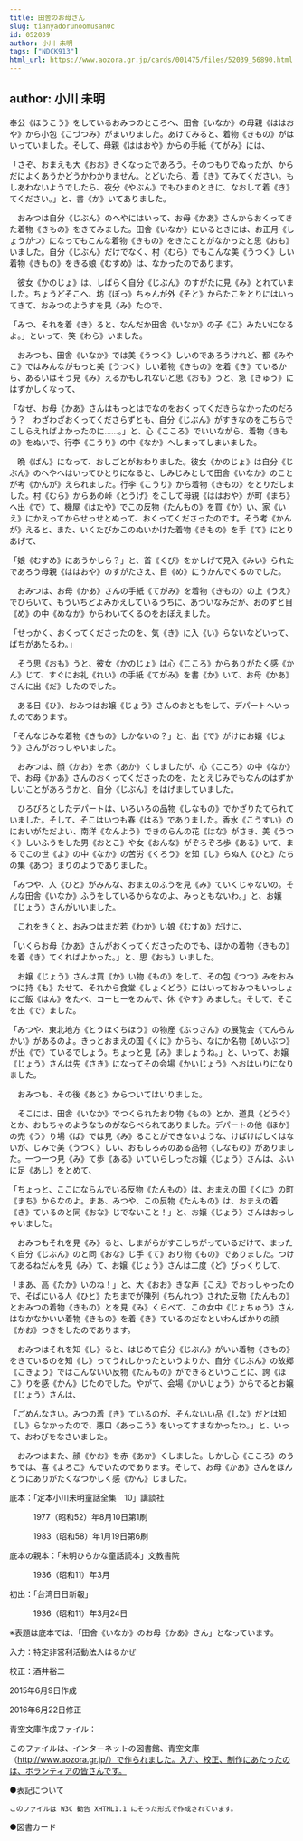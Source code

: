 ```yaml
---
title: 田舎のお母さん
slug: tianyadorunoomusan0c
id: 052039
author: 小川 未明
tags: ["NDCK913"]
html_url: https://www.aozora.gr.jp/cards/001475/files/52039_56890.html
---
```


## author: 小川 未明

奉公《ほうこう》をしているおみつのところへ、田舎《いなか》の母親《ははおや》から小包《こづつみ》がまいりました。あけてみると、着物《きもの》がはいっていました。そして、母親《ははおや》からの手紙《てがみ》には、

「さぞ、おまえも大《おお》きくなったであろう。そのつもりでぬったが、からだによくあうかどうかわかりません。とどいたら、着《き》てみてください。もしあわないようでしたら、夜分《やぶん》でもひまのときに、なおして着《き》てください。」と、書《か》いてありました。

　おみつは自分《じぶん》のへやにはいって、お母《かあ》さんからおくってきた着物《きもの》をきてみました。田舎《いなか》にいるときには、お正月《しょうがつ》になってもこんな着物《きもの》をきたことがなかったと思《おも》いました。自分《じぶん》だけでなく、村《むら》でもこんな美《うつく》しい着物《きもの》をきる娘《むすめ》は、なかったのであります。

　彼女《かのじょ》は、しばらく自分《じぶん》のすがたに見《み》とれていました。ちょうどそこへ、坊《ぼっ》ちゃんが外《そと》からたこをとりにはいってきて、おみつのようすを見《み》たので、

「みつ、それを着《き》ると、なんだか田舎《いなか》の子《こ》みたいになるよ。」といって、笑《わら》いました。

　おみつも、田舎《いなか》では美《うつく》しいのであろうけれど、都《みやこ》ではみんながもっと美《うつく》しい着物《きもの》を着《き》ているから、あるいはそう見《み》えるかもしれないと思《おも》うと、急《きゅう》にはずかしくなって、

「なぜ、お母《かあ》さんはもっとはでなのをおくってくだきらなかったのだろう？　わざわざおくってくださらずとも、自分《じぶん》がすきなのをこちらでこしらえればよかったのに……。」と、心《こころ》でいいながら、着物《きもの》をぬいで、行李《こうり》の中《なか》へしまってしまいました。

　晩《ばん》になって、おしごとがおわりました。彼女《かのじょ》は自分《じぶん》のへやへはいってひとりになると、しみじみとして田舎《いなか》のことが考《かんが》えられました。行李《こうり》から着物《きもの》をとりだしました。村《むら》からあの峠《とうげ》をこして母親《ははおや》が町《まち》へ出《で》て、機屋《はたや》でこの反物《たんもの》を買《か》い、家《いえ》にかえってからせっせとぬって、おくってくださったのです。そう考《かんが》えると、また、いくたびかこのぬいかけた着物《きもの》を手《て》にとりあげて、

「娘《むすめ》にあうかしら？」と、首《くび》をかしげて見入《みい》られたであろう母親《ははおや》のすがたさえ、目《め》にうかんでくるのでした。

　おみつは、お母《かあ》さんの手紙《てがみ》を着物《きもの》の上《うえ》でひらいて、もういちどよみかえしているうちに、あついなみだが、おのずと目《め》の中《めなか》からわいてくるのをおぼえました。

「せっかく、おくってくださったのを、気《き》に入《い》らないなどいって、ばちがあたるわ。」

　そう思《おも》うと、彼女《かのじょ》は心《こころ》からありがたく感《かん》じて、すぐにお礼《れい》の手紙《てがみ》を書《か》いて、お母《かあ》さんに出《だ》したのでした。

　ある日《ひ》、おみつはお嬢《じょう》さんのおともをして、デパートへいったのであります。

「そんなじみな着物《きもの》しかないの？」と、出《で》がけにお嬢《じょう》さんがおっしゃいました。

　おみつは、顔《かお》を赤《あか》くしましたが、心《こころ》の中《なか》で、お母《かあ》さんのおくってくださったのを、たとえじみでもなんのはずかしいことがあろうかと、自分《じぶん》をはげましていました。

　ひろびろとしたデパートは、いろいろの品物《しなもの》でかざりたてられていました。そして、そこはいつも春《はる》でありました。香水《こうすい》のにおいがただよい、南洋《なんよう》できのらんの花《はな》がさき、美《うつく》しいふうをした男《おとこ》や女《おんな》がぞろぞろ歩《ある》いて、まるでこの世《よ》の中《なか》の苦労《くろう》を知《し》らぬ人《ひと》たちの集《あつ》まりのようでありました。

「みつや、人《ひと》がみんな、おまえのふうを見《み》ていくじゃないの。そんな田舎《いなか》ふうをしているからなのよ、みっともないわ。」と、お嬢《じょう》さんがいいました。

　これをきくと、おみつはまだ若《わか》い娘《むすめ》だけに、

「いくらお母《かあ》さんがおくってくださったのでも、ほかの着物《きもの》を着《き》てくればよかった。」と、思《おも》いました。

　お嬢《じょう》さんは買《か》い物《もの》をして、その包《つつ》みをおみつに持《も》たせて、それから食堂《しょくどう》にはいっておみつもいっしょにご飯《はん》をたべ、コーヒーをのんで、休《やす》みました。そして、そこを出《で》ました。

「みつや、東北地方《とうほくちほう》の物産《ぶっさん》の展覧会《てんらんかい》があるのよ。きっとおまえの国《くに》からも、なにか名物《めいぶつ》が出《で》ているでしょう。ちょっと見《み》ましょうね。」と、いって、お嬢《じょう》さんは先《さき》になってその会場《かいじょう》へおはいりになりました。

　おみつも、その後《あと》からついてはいりました。

　そこには、田舎《いなか》でつくられたおり物《もの》とか、道具《どうぐ》とか、おもちゃのようなものがならべられてありました。デパートの他《ほか》の売《う》り場《ば》では見《み》ることができないような、けばけばしくはないが、じみで美《うつく》しい、おもしろみのある品物《しなもの》がありました。一つ一つ見《み》て歩《ある》いていらしったお嬢《じょう》さんは、ふいに足《あし》をとめて、

「ちょっと、ここにならんでいる反物《たんもの》は、おまえの国《くに》の町《まち》からなのよ。まあ、みつや、この反物《たんもの》は、おまえの着《き》ているのと同《おな》じでないこと！」と、お嬢《じょう》さんはおっしゃいました。

　おみつもそれを見《み》ると、しまがらがすこしちがっているだけで、まったく自分《じぶん》のと同《おな》じ手《て》おり物《もの》でありました。つけてあるねだんを見《み》て、お嬢《じょう》さんは二度《ど》びっくりして、

「まあ、高《たか》いのね！」と、大《おお》きな声《こえ》でおっしゃったので、そばにいる人《ひと》たちまでが陳列《ちんれつ》された反物《たんもの》とおみつの着物《きもの》とを見《み》くらべて、この女中《じょちゅう》さんはなかなかいい着物《きもの》を着《き》ているのだなといわんばかりの顔《かお》つきをしたのであります。

　おみつはそれを知《し》ると、はじめて自分《じぶん》がいい着物《きもの》をきているのを知《し》ってうれしかったというよりか、自分《じぶん》の故郷《こきょう》ではこんないい反物《たんもの》ができるということに、誇《ほこ》りを感《かん》じたのでした。やがて、会場《かいじょう》からでるとお嬢《じょう》さんは、

「ごめんなさい。みつの着《き》ているのが、そんないい品《しな》だとは知《し》らなかったので、悪口《あっこう》をいってすまなかったわ。」と、いって、おわびをなさいました。

　おみつはまた、顔《かお》を赤《あか》くしました。しかし心《こころ》のうちでは、喜《よろこ》んでいたのであります。そして、お母《かあ》さんをほんとうにありがたくなつかしく感《かん》じました。













底本：「定本小川未明童話全集　10」講談社

　　　1977（昭和52）年8月10日第1刷

　　　1983（昭和58）年1月19日第6刷

底本の親本：「未明ひらかな童話読本」文教書院

　　　1936（昭和11）年3月

初出：「台湾日日新報」

　　　1936（昭和11）年3月24日

※表題は底本では、「田舎《いなか》のお母《かあ》さん」となっています。

入力：特定非営利活動法人はるかぜ

校正：酒井裕二

2015年6月9日作成

2016年6月22日修正

青空文庫作成ファイル：

このファイルは、インターネットの図書館、青空文庫（http://www.aozora.gr.jp/）で作られました。入力、校正、制作にあたったのは、ボランティアの皆さんです。











●表記について


	このファイルは W3C 勧告 XHTML1.1 にそった形式で作成されています。







●図書カード